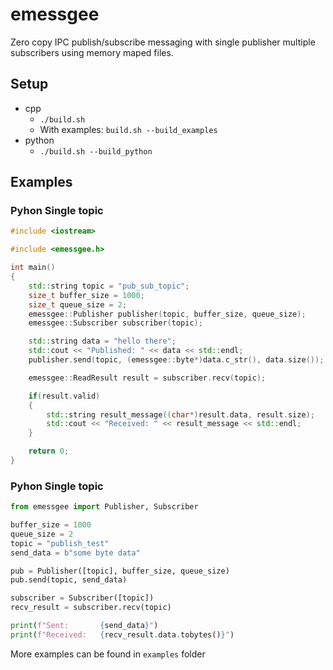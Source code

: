 # emessgee
Zero copy IPC publish/subscribe messaging with single publisher multiple subscribers using memory maped files.

## Setup
* cpp
    * `./build.sh`
    * With examples: `build.sh --build_examples`
* python
    * `./build.sh --build_python`

## Examples
### Pyhon Single topic
```c++
#include <iostream>

#include <emessgee.h>

int main()
{
    std::string topic = "pub_sub_topic";
    size_t buffer_size = 1000;
    size_t queue_size = 2;
    emessgee::Publisher publisher(topic, buffer_size, queue_size);
    emessgee::Subscriber subscriber(topic);

    std::string data = "hello there";
    std::cout << "Published: " << data << std::endl;
    publisher.send(topic, (emessgee::byte*)data.c_str(), data.size());

    emessgee::ReadResult result = subscriber.recv(topic);

    if(result.valid)
    {
        std::string result_message((char*)result.data, result.size);
        std::cout << "Received: " << result_message << std::endl;
    }

    return 0;
}

```

### Pyhon Single topic
```python
from emessgee import Publisher, Subscriber

buffer_size = 1000
queue_size = 2
topic = "publish_test"
send_data = b"some byte data"

pub = Publisher([topic], buffer_size, queue_size)
pub.send(topic, send_data)

subscriber = Subscriber([topic])
recv_result = subscriber.recv(topic)

print(f"Sent:       {send_data}")
print(f"Received:   {recv_result.data.tobytes()}")
```

More examples can be found in `examples` folder
